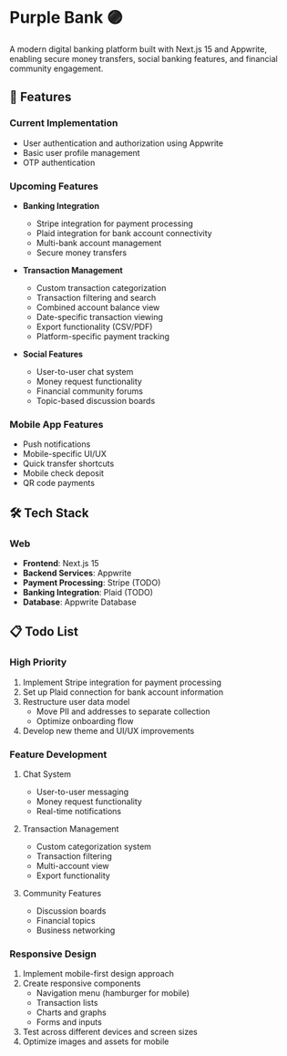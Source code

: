 # Purple Bank 🟣

A modern digital banking platform built with Next.js 15 and Appwrite, enabling secure money transfers, social banking features, and financial community engagement.

## 🚀 Features

### Current Implementation
- User authentication and authorization using Appwrite
- Basic user profile management
- OTP authentication

### Upcoming Features
- **Banking Integration**
  - Stripe integration for payment processing
  - Plaid integration for bank account connectivity
  - Multi-bank account management
  - Secure money transfers

- **Transaction Management**
  - Custom transaction categorization
  - Transaction filtering and search
  - Combined account balance view
  - Date-specific transaction viewing
  - Export functionality (CSV/PDF)
  - Platform-specific payment tracking

- **Social Features**
  - User-to-user chat system
  - Money request functionality
  - Financial community forums
  - Topic-based discussion boards

### Mobile App Features
- Push notifications
- Mobile-specific UI/UX
- Quick transfer shortcuts
- Mobile check deposit
- QR code payments

## 🛠 Tech Stack

### Web
- **Frontend**: Next.js 15
- **Backend Services**: Appwrite
- **Payment Processing**: Stripe (TODO)
- **Banking Integration**: Plaid (TODO)
- **Database**: Appwrite Database

## 📋 Todo List

### High Priority
1. Implement Stripe integration for payment processing
2. Set up Plaid connection for bank account information
3. Restructure user data model
   - Move PII and addresses to separate collection
   - Optimize onboarding flow
4. Develop new theme and UI/UX improvements

### Feature Development
1. Chat System
   - User-to-user messaging
   - Money request functionality
   - Real-time notifications

2. Transaction Management
   - Custom categorization system
   - Transaction filtering
   - Multi-account view
   - Export functionality

3. Community Features
   - Discussion boards
   - Financial topics
   - Business networking

### Responsive Design
1. Implement mobile-first design approach
2. Create responsive components
   - Navigation menu (hamburger for mobile)
   - Transaction lists
   - Charts and graphs
   - Forms and inputs
3. Test across different devices and screen sizes
4. Optimize images and assets for mobile
